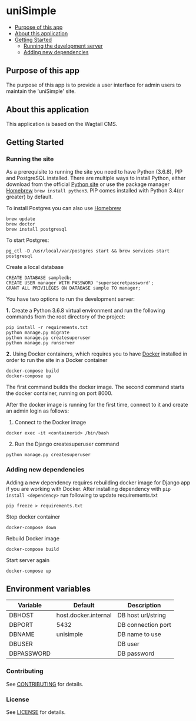 # uniSimple

<!-- vim-markdown-toc GitLab -->

* [Purpose of this app](#purpose-of-this-app)
* [About this application](#about-this-application)
* [Getting Started](#getting-started)
  * [Running the development server](#running-the-development-server)
  * [Adding new dependencies](#adding-new-dependencies)

<!-- vim-markdown-toc -->


## Purpose of this app


The purpose of this app is to provide a user interface for admin users to maintain the 'uniSimple' site.


## About this application


This application is based on the Wagtail CMS.

## Getting Started


### Running the site

As a prerequisite to running the site you need to have Python (3.6.8), PIP and PostgreSQL installed. There are multiple ways to install Python, either download from the official [Python site](https://www.python.org/downloads/) or use the package manager [Homebrew](https://brew.sh/) ```brew install python3```. PIP comes installed with Python 3.4(or greater) by default.

To install Postgres you can also use [Homebrew](https://brew.sh/)

```
brew update
brew doctor
brew install postgresql
```

To start Postgres:

```
pg_ctl -D /usr/local/var/postgres start && brew services start postgresql
```

Create a local database

```
CREATE DATABASE sampledb;
CREATE USER manager WITH PASSWORD 'supersecretpassword';
GRANT ALL PRIVILEGES ON DATABASE sample TO manager;
```

You have two options to run the development server:

**1.** Create a Python 3.6.8 virtual environment and run the following commands from the root directory of the project:

```
pip install -r requirements.txt
python manage.py migrate
python manage.py createsuperuser
python manage.py runserver
```


**2.** Using Docker containers, which requires you to have [Docker](https://docs.docker.com/v17.12/docker-for-mac/install/) installed in order to run the site in a Docker container

```
docker-compose build
docker-compose up
```

The first command builds the docker image.
The second command starts the docker container, running on port 8000.

After the docker image is running for the first time, connect to it and create an admin login as follows:

1. Connect to the Docker image
```
docker exec -it <containerid> /bin/bash
```

2. Run the Django createsuperuser command
```
python manage.py createsuperuser
```






### Adding new dependencies

Adding a new dependency requires rebuilding docker image for Django app if you are working with Docker. After installing dependency with `pip install <dependency>` run following to update requirements.txt

```
pip freeze > requirements.txt
```

Stop docker container

```
docker-compose down
```

Rebuild Docker image

```
docker-compose build
```

Start server again

```
docker-compose up
```

## Environment variables

| Variable        | Default              | Description                       |
| --------------- | -------------------- | --------------------------------- |
| DBHOST          | host.docker.internal | DB host url/string                |
| DBPORT          | 5432                 | DB connection port                |
| DBNAME          | unisimple            | DB name to use                    |
| DBUSER          | <username>           | DB user                           |
| DBPASSWORD      | <password>           | DB password                       |


### Contributing

See [CONTRIBUTING](CONTRIBUTING.md) for details.

### License

See [LICENSE](LICENSE.md) for details.
